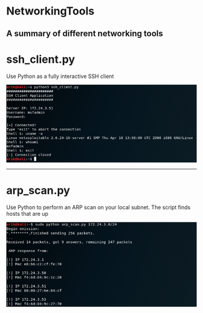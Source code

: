 # NetworkingTools
A summary of different networking tools
---------------------------------
# ssh_client.py

Use Python as a fully interactive SSH client

![Screenshot](ssh_client.PNG)


----------------------------------

# arp_scan.py

Use Python to perform an ARP scan on your local subnet. The script finds hosts that are up

![Screenshot](arp_scan.PNG)
